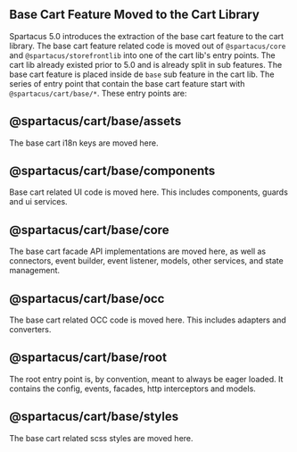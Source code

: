 ## Base Cart Feature Moved to the Cart Library

Spartacus 5.0 introduces the extraction of the base cart feature to the cart library.  The base cart feature related code is moved out of `@spartacus/core` and `@spartacus/storefrontlib` into one of the cart lib's entry points.  The cart lib already existed prior to 5.0 and is already split in sub features.  The base cart feature is placed inside de `base` sub feature in the cart lib.  The series of entry point that contain the base cart feature start with `@spartacus/cart/base/*`.  These entry points are:

## @spartacus/cart/base/assets 
The base cart  i18n keys are moved here.

## @spartacus/cart/base/components
Base cart related UI code is moved here. This includes components, guards and ui services.

## @spartacus/cart/base/core
The base cart facade API implementations are moved here, as well as connectors, event builder, event listener, models, other services, and state management.

## @spartacus/cart/base/occ
The base cart related OCC code is moved here. This includes adapters and converters.

## @spartacus/cart/base/root
The root entry point is, by convention, meant to always be eager loaded.  It contains the config, events, facades, http interceptors and models.

## @spartacus/cart/base/styles
The base cart related scss styles are moved here.

